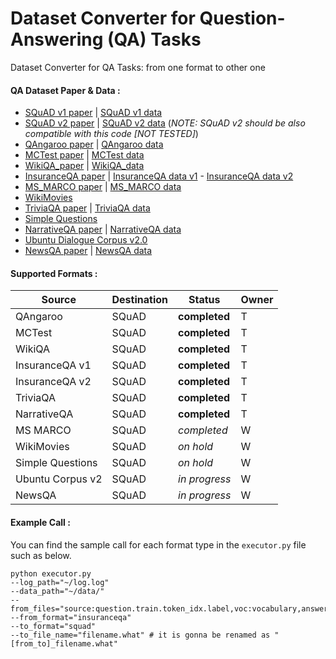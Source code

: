 # Dataset Converter for Question-Answering (QA) Tasks 
Dataset Converter for QA Tasks: from one format to other one

#### QA Dataset Paper & Data :

* [SQuAD v1 paper](https://arxiv.org/pdf/1606.05250) | [SQuAD v1 data](https://github.com/rajpurkar/SQuAD-explorer/blob/master/dataset)
* [SQuAD v2 paper](https://arxiv.org/abs/1806.03822) | [SQuAD v2 data](https://github.com/rajpurkar/SQuAD-explorer/blob/master/dataset) (*NOTE: SQuAD v2 should be also compatible with this code [NOT TESTED]*) 
* [QAngaroo paper](https://transacl.org/ojs/index.php/tacl/article/viewFile/1325/299) | [QAngaroo data](http://bit.ly/2m0W32k)
* [MCTest paper](https://www.microsoft.com/en-us/research/wp-content/uploads/2016/11/MCTest_EMNLP2013.pdf) | [MCTest data](https://github.com/mcobzarenco/mctest/tree/master/data/MCTest)
* [WikiQA_paper](https://aclweb.org/anthology/D15-1237) | [WikiQA_data](https://www.microsoft.com/en-us/download/details.aspx?id=52419)
* [InsuranceQA paper](https://arxiv.org/abs/1508.01585) | [InsuranceQA data v1](https://github.com/shuzi/insuranceQA/tree/master/V1) - [InsuranceQA data v2](https://github.com/shuzi/insuranceQA/tree/master/V2) 
* [MS_MARCO paper](https://arxiv.org/pdf/1611.09268.pdf) | [MS_MARCO data](http://www.msmarco.org/dataset.aspx)
* [WikiMovies](https://arxiv.org/abs/1606.03126)
* [TriviaQA paper](https://arxiv.org/abs/1705.03551) | [TriviaQA data](http://nlp.cs.washington.edu/triviaqa/)
* [Simple Questions](https://arxiv.org/abs/1506.02075)
* [NarrativeQA paper](https://arxiv.org/abs/1712.07040) | [NarrativeQA data](https://github.com/deepmind/narrativeqa)
* [Ubuntu Dialogue Corpus v2.0](https://github.com/rkadlec/ubuntu-ranking-dataset-creator)
* [NewsQA paper](https://arxiv.org/abs/1611.09830) | [NewsQA data](https://datasets.maluuba.com/NewsQA)

#### Supported Formats :
Source | Destination | Status | Owner
------------ | ------------- | ------------- | -------------
QAngaroo| SQuAD| **completed**| T
MCTest| SQuAD| **completed**| T
WikiQA| SQuAD| **completed**| T
InsuranceQA v1| SQuAD| **completed**| T
InsuranceQA v2| SQuAD| **completed**| T
TriviaQA| SQuAD| **completed**| T
NarrativeQA| SQuAD| **completed**| T
MS MARCO| SQuAD| *completed*| W
WikiMovies| SQuAD| *on hold*| W
Simple Questions| SQuAD| *on hold*| W
Ubuntu Corpus v2| SQuAD| *in progress*| W
NewsQA| SQuAD| *in progress*| W

#### Example Call :

You can find the sample call for each format type in the ``` executor.py ``` file such as below. 

```
python executor.py 
--log_path="~/log.log" 
--data_path="~/data/" 
--from_files="source:question.train.token_idx.label,voc:vocabulary,answer:answers.label.token_idx" 
--from_format="insuranceqa" 
--to_format="squad" 
--to_file_name="filename.what" # it is gonna be renamed as "[from_to]_filename.what"
```